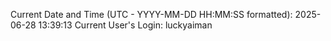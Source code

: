 Current Date and Time (UTC - YYYY-MM-DD HH:MM:SS formatted): 2025-06-28 13:39:13
Current User's Login: luckyaiman
